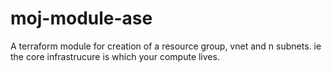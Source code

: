 # moj-module-ase
A terraform module for creation of a resource group, vnet and n subnets. ie the core infrastrucure is which your compute lives.